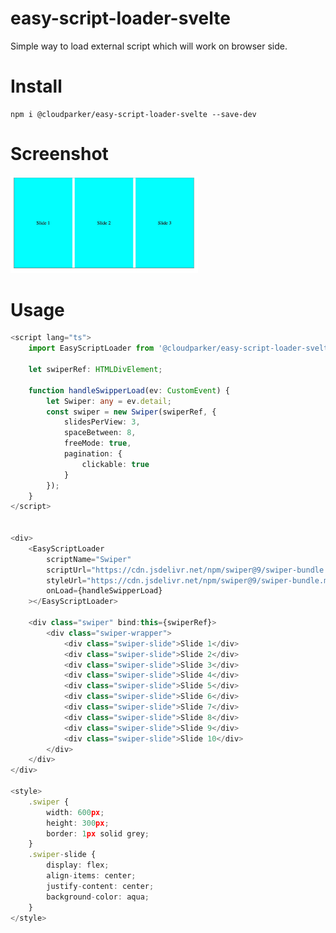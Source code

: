 # easy-script-loader-svelte

Simple way to load external script which will work on browser side.

# Install 

```
npm i @cloudparker/easy-script-loader-svelte --save-dev
```

# Screenshot

<img src="https://raw.githubusercontent.com/paramanandapradhan/easy-script-loader-svelte/main/static/easy-script-loader-svelte.png.webp" alt="Screenshot" width="300">

# Usage

```ts
<script lang="ts">
	import EasyScriptLoader from '@cloudparker/easy-script-loader-svelte';

	let swiperRef: HTMLDivElement;

	function handleSwipperLoad(ev: CustomEvent) {
		let Swiper: any = ev.detail;
		const swiper = new Swiper(swiperRef, {
			slidesPerView: 3,
			spaceBetween: 8,
			freeMode: true,
			pagination: {
				clickable: true
			}
		});
	}
</script>


<div>
	<EasyScriptLoader
		scriptName="Swiper"
		scriptUrl="https://cdn.jsdelivr.net/npm/swiper@9/swiper-bundle.min.js"
		styleUrl="https://cdn.jsdelivr.net/npm/swiper@9/swiper-bundle.min.css"
		onLoad={handleSwipperLoad}
	></EasyScriptLoader>

	<div class="swiper" bind:this={swiperRef}>
		<div class="swiper-wrapper">
			<div class="swiper-slide">Slide 1</div>
			<div class="swiper-slide">Slide 2</div>
			<div class="swiper-slide">Slide 3</div>
			<div class="swiper-slide">Slide 4</div>
			<div class="swiper-slide">Slide 5</div>
			<div class="swiper-slide">Slide 6</div>
			<div class="swiper-slide">Slide 7</div>
			<div class="swiper-slide">Slide 8</div>
			<div class="swiper-slide">Slide 9</div>
			<div class="swiper-slide">Slide 10</div>
		</div>
	</div>
</div>

<style>
	.swiper {
		width: 600px;
		height: 300px;
		border: 1px solid grey;
	}
	.swiper-slide {
		display: flex;
		align-items: center;
		justify-content: center;
		background-color: aqua;
	}
</style>

```

